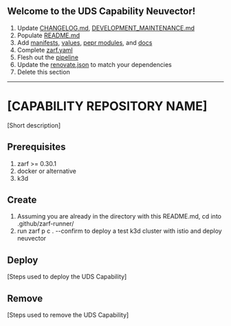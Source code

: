 ## Welcome to the UDS Capability Neuvector!

1. Update [CHANGELOG.md](CHANGELOG.md), [DEVELOPMENT_MAINTENANCE.md](docs/DEVELOPMENT_MAINTENANCE.md)
1. Populate [README.md](README.md)
1. Add [manifests](manifests/), [values](values/), [pepr modules](pepr/), and [docs](docs/)
1. Complete [zarf.yaml](zarf.yaml)
1. Flesh out the [pipeline](../../.github/)
1. Update the [renovate.json](renovate.json) to match your dependencies
1. Delete this section

***

# [CAPABILITY REPOSITORY NAME]

[Short description]

## Prerequisites

1. zarf >= 0.30.1
2. docker or alternative
3. k3d

## Create

1. Assuming you are already in the directory with this README.md, cd into .github/zarf-runner/
2. run zarf p c . --confirm to deploy a test k3d cluster with istio and deploy neuvector

## Deploy

 [Steps used to deploy the UDS Capability]

## Remove

[Steps used to remove the UDS Capability]
